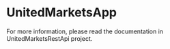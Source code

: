 # UnitedMarketsApp

For more information, please read the documentation in UnitedMarketsRestApi project.
